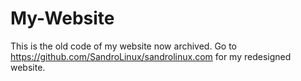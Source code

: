 # My-Website
This is the old code of my website now archived. Go to https://github.com/SandroLinux/sandrolinux.com for my redesigned website. 
